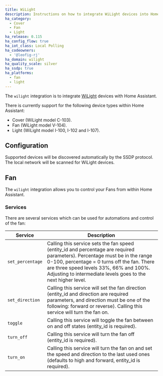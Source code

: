 ```yaml
---
title: WiLight
description: Instructions on how to integrate WiLight devices into Home Assistant.
ha_category:
  - Cover
  - Fan
  - Light
ha_release: 0.115
ha_config_flow: true
ha_iot_class: Local Polling
ha_codeowners:
  - '@leofig-rj'
ha_domain: wilight
ha_quality_scale: silver
ha_ssdp: true
ha_platforms:
  - fan
  - light
---
```


The `wilight` integration is to integrate [WiLight](http://www.wilight.com.br) devices with Home Assistant.

There is currently support for the following device types within Home Assistant:

- Cover (WiLight model C-103).
- Fan (WiLight model V-104).
- Light (WiLight model I-100, I-102 and I-107).

## Configuration

Supported devices will be discovered automatically by the SSDP protocol. The local network will be scanned for WiLight devices.

## Fan

The `wilight` integration allows you to control your Fans from within Home Assistant.

### Services

There are several services which can be used for automations and control of the fan:

| Service | Description |
| --------- | ----------- |
| `set_percentage` | Calling this service sets the fan speed (entity_id and percentage are required parameters). Percentage must be in the range 0-100, percentage = 0 turns off the fan. There are three speed levels 33%, 66% and 100%. Adjusting to intermediate levels goes to the next higher level.
| `set_direction` | Calling this service will set the fan direction (entity_id and direction are required parameters, and direction must be one of the following: forward or reverse). Calling this service will turn the fan on.
| `toggle` | Calling this service will toggle the fan between on and off states (entity_id is required).
| `turn_off` | Calling this service will turn the fan off (entity_id is required).
| `turn_on` | Calling this service will turn the fan on and set the speed and direction to the last used ones (defaults to high and forward, entity_id is required).

